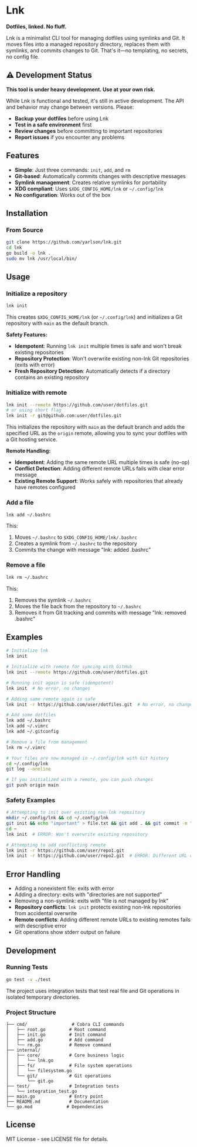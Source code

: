 # Lnk

**Dotfiles, linked. No fluff.**

Lnk is a minimalist CLI tool for managing dotfiles using symlinks and Git. It moves files into a managed repository directory, replaces them with symlinks, and commits changes to Git. That's it—no templating, no secrets, no config file.

## ⚠️ Development Status

**This tool is under heavy development. Use at your own risk.**

While Lnk is functional and tested, it's still in active development. The API and behavior may change between versions. Please:

- **Backup your dotfiles** before using Lnk
- **Test in a safe environment** first
- **Review changes** before committing to important repositories
- **Report issues** if you encounter any problems

## Features

- **Simple**: Just three commands: `init`, `add`, and `rm`
- **Git-based**: Automatically commits changes with descriptive messages
- **Symlink management**: Creates relative symlinks for portability
- **XDG compliant**: Uses `$XDG_CONFIG_HOME/lnk` or `~/.config/lnk`
- **No configuration**: Works out of the box

## Installation

### From Source

```bash
git clone https://github.com/yarlson/lnk.git
cd lnk
go build -o lnk .
sudo mv lnk /usr/local/bin/
```

## Usage

### Initialize a repository

```bash
lnk init
```

This creates `$XDG_CONFIG_HOME/lnk` (or `~/.config/lnk`) and initializes a Git repository with `main` as the default branch.

**Safety Features:**
- **Idempotent**: Running `lnk init` multiple times is safe and won't break existing repositories
- **Repository Protection**: Won't overwrite existing non-lnk Git repositories (exits with error)
- **Fresh Repository Detection**: Automatically detects if a directory contains an existing repository

### Initialize with remote

```bash
lnk init --remote https://github.com/user/dotfiles.git
# or using short flag
lnk init -r git@github.com:user/dotfiles.git
```

This initializes the repository with `main` as the default branch and adds the specified URL as the `origin` remote, allowing you to sync your dotfiles with a Git hosting service.

**Remote Handling:**
- **Idempotent**: Adding the same remote URL multiple times is safe (no-op)
- **Conflict Detection**: Adding different remote URLs fails with clear error message
- **Existing Remote Support**: Works safely with repositories that already have remotes configured

### Add a file

```bash
lnk add ~/.bashrc
```

This:

1. Moves `~/.bashrc` to `$XDG_CONFIG_HOME/lnk/.bashrc`
2. Creates a symlink from `~/.bashrc` to the repository
3. Commits the change with message "lnk: added .bashrc"

### Remove a file

```bash
lnk rm ~/.bashrc
```

This:

1. Removes the symlink `~/.bashrc`
2. Moves the file back from the repository to `~/.bashrc`
3. Removes it from Git tracking and commits with message "lnk: removed .bashrc"

## Examples

```bash
# Initialize lnk
lnk init

# Initialize with remote for syncing with GitHub
lnk init --remote https://github.com/user/dotfiles.git

# Running init again is safe (idempotent)
lnk init  # No error, no changes

# Adding same remote again is safe
lnk init -r https://github.com/user/dotfiles.git  # No error, no changes

# Add some dotfiles
lnk add ~/.bashrc
lnk add ~/.vimrc
lnk add ~/.gitconfig

# Remove a file from management
lnk rm ~/.vimrc

# Your files are now managed in ~/.config/lnk with Git history
cd ~/.config/lnk
git log --oneline

# If you initialized with a remote, you can push changes
git push origin main
```

### Safety Examples

```bash
# Attempting to init over existing non-lnk repository
mkdir ~/.config/lnk && cd ~/.config/lnk
git init && echo "important" > file.txt && git add . && git commit -m "important data"
cd ~
lnk init  # ERROR: Won't overwrite existing repository

# Attempting to add conflicting remote
lnk init -r https://github.com/user/repo1.git
lnk init -r https://github.com/user/repo2.git  # ERROR: Different URL conflict
```

## Error Handling

- Adding a nonexistent file: exits with error
- Adding a directory: exits with "directories are not supported"
- Removing a non-symlink: exits with "file is not managed by lnk"
- **Repository conflicts**: `lnk init` protects existing non-lnk repositories from accidental overwrite
- **Remote conflicts**: Adding different remote URLs to existing remotes fails with descriptive error
- Git operations show stderr output on failure

## Development

### Running Tests

```bash
go test -v ./test
```

The project uses integration tests that test real file and Git operations in isolated temporary directories.

### Project Structure

```
├── cmd/                 # Cobra CLI commands
│   ├── root.go         # Root command
│   ├── init.go         # Init command
│   ├── add.go          # Add command
│   └── rm.go           # Remove command
├── internal/
│   ├── core/           # Core business logic
│   │   └── lnk.go
│   ├── fs/             # File system operations
│   │   └── filesystem.go
│   └── git/            # Git operations
│       └── git.go
├── test/               # Integration tests
│   └── integration_test.go
├── main.go             # Entry point
├── README.md           # Documentation
└── go.mod             # Dependencies
```

## License

MIT License - see LICENSE file for details.
